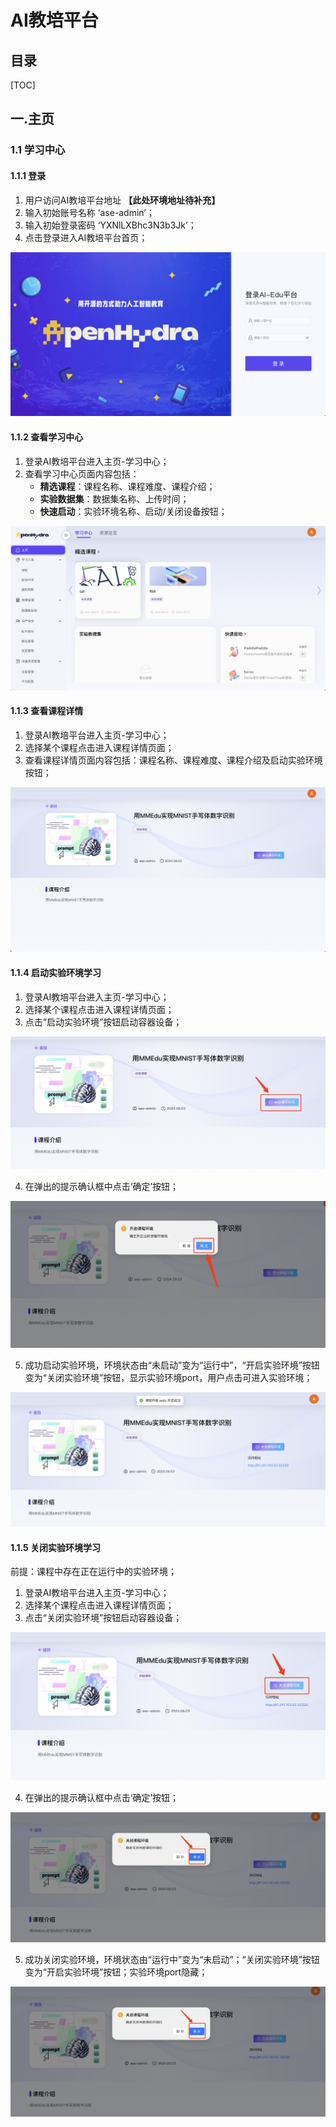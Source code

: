 # AI教培平台
## 目录
[TOC]
## 一.主页
### 1.1 学习中心
#### 1.1.1 登录
1. 用户访问AI教培平台地址 **【此处环境地址待补充】**
2. 输入初始账号名称 ‘ase-admin’；
3. 输入初始登录密码 ‘YXNlLXBhc3N3b3Jk’；
4. 点击登录进入AI教培平台首页；

![登录AI教培平台](06-01homepage/06-01-01login.png)

#### 1.1.2 查看学习中心
1. 登录AI教培平台进入主页-学习中心；
2. 查看学习中心页面内容包括：
   - **精选课程**：课程名称、课程难度、课程介绍；
   - **实验数据集**：数据集名称、上传时间；
   - **快速启动**：实验环境名称、启动/关闭设备按钮；

![查看学习中心页面](06-01homepage/06-01-02centerview.png)

#### 1.1.3 查看课程详情
1. 登录AI教培平台进入主页-学习中心；
2. 选择某个课程点击进入课程详情页面；
3. 查看课程详情页面内容包括：课程名称、课程难度、课程介绍及启动实验环境按钮；

![查看课程详情页面](06-01homepage/06-01-03introduction.png)

#### 1.1.4 启动实验环境学习
1. 登录AI教培平台进入主页-学习中心；
2. 选择某个课程点击进入课程详情页面；
3. 点击“启动实验环境”按钮启动容器设备；

![启动实验环境](06-01homepage/06-01-04env.png)

4. 在弹出的提示确认框中点击‘确定’按钮；

![确定启动实验环境](06-01homepage/06-01-05confirm.png)

5. 成功启动实验环境，环境状态由“未启动”变为“运行中”，“开启实验环境”按钮变为“关闭实验环境”按钮，显示实验环境port，用户点击可进入实验环境；
   
![实验环境运行中](06-01homepage/06-01-06onenv.png)


#### 1.1.5 关闭实验环境学习
前提：课程中存在正在运行中的实验环境；
1. 登录AI教培平台进入主页-学习中心；
2. 选择某个课程点击进入课程详情页面；
3. 点击“关闭实验环境”按钮启动容器设备；

![关闭实验环境](06-01homepage/06-01-07closeenv.png)

4. 在弹出的提示确认框中点击‘确定’按钮；
   
![确认关闭实验环境](06-01homepage/06-01-08closeconfirm.png)

5. 成功关闭实验环境，环境状态由“运行中”变为“未启动”；“关闭实验环境”按钮变为“开启实验环境”按钮；实验环境port隐藏；
   
![实验环境已关闭](06-01homepage/06-01-08closeconfirm.png)